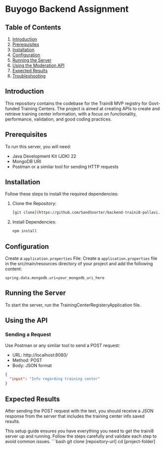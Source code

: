 # Buyogo Backend Assignment 

## Table of Contents
1. [Introduction](#introduction)
2. [Prerequisites](#prerequisites)
3. [Installation](#installation)
4. [Configuration](#configuration)
5. [Running the Server](#running-the-server)
6. [Using the Moderation API](#using-the-moderation-api)
7. [Expected Results](#expected-results)
8. [Troubleshooting](#troubleshooting)

## Introduction
This repository contains the codebase for the Traini8 MVP registry for Govt-funded Training Centers. The project is aimed at creating APIs to create and retrieve training center information, with a focus on functionality, performance, validation, and good coding practices.

## Prerequisites
To run this server, you will need:
- Java Development Kit (JDK) 22
- MongoDB URI
- Postman or a similar tool for sending HTTP requests

## Installation
Follow these steps to install the required dependencies:
1. Clone the Repository:
     ```bash
    [git clone](https://github.com/SandSnorter/backend-traini8-pallavi.git)
    ```
2. Install Dependencies:
    ```bash
    npm install
    ```

## Configuration
Create a `application.properties` File: Create a `application.properties` file in the src/main/resources directory of your project and add the following content:
```plaintext
spring.data.mongodb.uri=your_mongodb_uri_here
```

## Running the Server

To start the server, run the TrainingCenterRegisteryApplication file.

## Using the API

### Sending a Request
Use Postman or any similar tool to send a POST request:
- URL: http://localhost:8080/
- Method: POST
- Body: JSON format
```json
{
  "input": "Info regarding training center"
}
```

## Expected Results
After sending the POST request with the text, you should receive a JSON response from the server that includes the training center info saved results.

This setup guide ensures you have everything you need to get the traini8 server up and running. Follow the steps carefully and validate each step to avoid common issues.
    ```bash
    git clone [repository-url]
    cd [project-folder]
